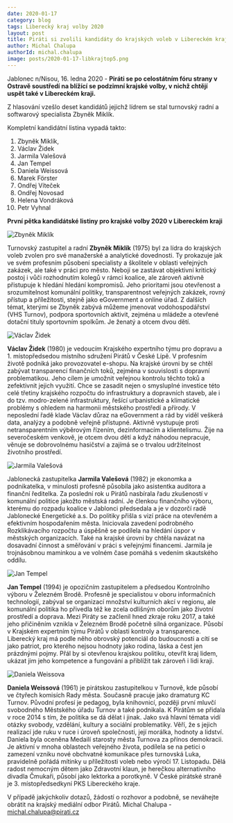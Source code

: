 ```yaml
---
date: 2020-01-17
category: blog
tags: Liberecký kraj volby 2020  
layout: post
title: Piráti si zvolili kandidáty do krajských voleb v Libereckém kraji, lídrem je Zbyněk Miklík
author: Michal Chalupa
authorId: michal.chalupa
image: posts/2020-01-17-libkrajtop5.png
---
```


Jablonec n/Nisou, 16. ledna 2020 - **Piráti se po celostátním fóru strany v Ostravě soustředí na blížící se podzimní krajské volby, v nichž chtějí uspět také v Libereckém kraji.** 


Z hlasování vzešlo deset kandidátů jejichž lídrem se stal turnovský radní a softwarový specialista Zbyněk Miklík.


Kompletní kandidátní listina vypadá takto: 

1. Zbyněk Miklík, 
2. Václav Židek
3. Jarmila Valešová
4. Jan Tempel
5. Daniela Weissová
6. Marek Förster
7. Ondřej Víteček
8. Ondřej Novosad
9. Helena Vondráková
10. Petr Vyhnal


**První pětka kandidátské listiny pro krajské volby 2020 v Libereckém kraji**

![Zbyněk Miklík](/posts/miklik.png)

Turnovský zastupitel a radní **Zbyněk Miklík** (1975) byl za lídra do krajských voleb zvolen pro své manažerské a analytické dovednosti. Ty prokazuje jak ve svém profesním působení specialisty a školitele v oblasti veřejných zakázek, ale také v práci pro město. Nebojí se zastávat objektivní kritický postoj i vůči rozhodnutím kolegů v rámci koalice, ale zároveň aktivně přistupuje k hledání hledání kompromisů. Jeho prioritami jsou otevřenost a srozumitelnost komunální politiky, transparentnost veřejných zakázek, rovný přístup a příležitosti, stejně jako eGovernment a online úřad. Z dalších témat, kterými se Zbyněk zabývá můžeme jmenovat vodohospodářství (VHS Turnov), podpora sportovních aktivit, zejména u mládeže a otevřené dotační tituly sportovním spolkům. Je ženatý a otcem dvou dětí.

![Václav Židek](/posts/zidek.png)

**Václav Židek** (1980) je vedoucím Krajského expertního týmu pro dopravu a 1. místopředsedou místního sdružení Pirátů v České Lípě. V profesním životě podniká jako provozovatel e-shopu. Na krajské úrovni by se chtěl zabývat transparencí finančních toků, zejména v souvislosti s dopravní problematikou. Jeho cílem je umožnit veřejnou kontrolu těchto toků a zefektivnit jejich využití. Chce se zasadit nejen o smysluplné investice této celé třetiny krajského rozpočtu do infrastruktury a dopravních staveb, ale i do tzv. modro-zelené infrastruktury, řešící urbanistické a klimatické problémy s ohledem na harmonii městského prostředí a přírody. V neposlední řadě klade Václav důraz na eGovernment a rád by viděl veškerá data, analýzy a podobně veřejně přístupné. Aktivně vystupuje proti netransparentním výběrovým řízením, dezinformacím a klientelismu. Žije na severočeském venkově, je otcem dvou dětí a když náhodou nepracuje, věnuje se dobrovolnému hasičství a zajímá se o trvalou udržitelnost životního prostředí.

![Jarmila Valešová](/osts/valesova.png)

Jablonecká zastupitelka **Jarmila Valešová** (1982) je ekonomka a podnikatelka, v minulosti profesně působila jako asistentka auditora a finanční ředitelka. Za poslední rok u Pirátů nasbírala řadu zkušeností v komunální politice jakožto městská radní. Je členkou finančního výboru, kterému do rozpadu koalice v Jablonci předsedala a je v dozorčí radě Jablonecké Energetické a.s.  Do politiky přišla s vizí práce na otevřeném a efektivním hospodařením města. Iniciovala zavedení podrobného Rozklikávacího rozpočtu a úspěšně se podílela na hledání úspor v městských organizacích. Také na krajské úrovni by chtěla navázat na dosavadní činnost a směřování v práci s veřejnými financemi. Jarmila je trojnásobnou maminkou a ve volném čase pomáhá s vedením skautského oddílu.

![Jan Tempel](/posts/tempel.png)

**Jan Tempel** (1994) je opozičním zastupitelem a předsedou Kontrolního výboru v Železném Brodě. Profesně je specialistou v oboru informačních technologií, zabýval se organizací množství kulturních akcí v regionu, ale komunální politika ho přivedla též ke zcela odlišným oborům jako životní prostředí a doprava. Mezi Piráty se začlenil hned zkraje roku 2017, a také jeho přičiněním vznikla v Železném Brodě početně silná organizace. Působí v Krajském expertním týmu Pirátů v oblasti kontroly a transparence. Liberecký kraj má podle něho obrovský potenciál do budoucnosti a cítí se jako patriot, pro kterého nejsou hodnoty jako rodina, láska a čest jen prázdnými pojmy. Přál by si otevřenou krajskou politiku, otevřít kraj lidem, ukázat jim jeho kompetence a fungování a přiblížit tak zároveň i lidi kraji.

![Daniela Weissova](/posts/weissova.png)

**Daniela Weissová** (1961) je pirátskou zastupitelkou v Turnově, kde působí ve čtyřech komisích Rady města. Současně pracuje jako dramaturg KC Turnov. Původní profesí je pedagog, byla knihovnicí, později první mluvčí svobodného Městského úřadu Turnov a také podnikala. K Pirátům se přidala v roce 2014 s tím, že politika se dá dělat i jinak. Jako svá hlavní témata vidí otázky svobody, vzdělání, kultury a sociální problematiky. Věří, že s jejich realizací jde ruku v ruce i úroveň společnosti, její morálka, hodnoty a lidství. Daniela byla oceněna Medailí starosty města Turnova za přínos demokracii. Je aktivní v mnoha oblastech veřejného života, podílela se na petici o zamezení vzniku nové obchvatné komunikace přes turnovská Luka, pravidelně pořádá mítinky u příležitosti voleb nebo výročí 17. Listopadu. Dělá radost nemocným dětem jako Zdravotní klaun, je herečkou alternativního divadla Čmukaři, působí jako lektorka a porotkyně. V České pirátské straně je 3. místopředsedkyní PKS Libereckého kraje.



V případě jakýchkoliv dotazů, žádostí o rozhovor a podobně, se neváhejte obrátit na krajský mediální odbor Pirátů.
Michal Chalupa - michal.chalupa@pirati.cz 
